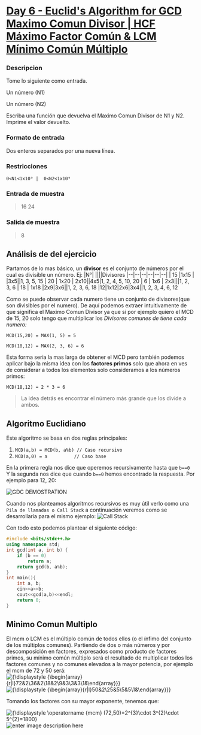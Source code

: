 

# [Day 6 - Euclid's Algorithm for GCD Maximo Comun Divisor | HCF Máximo Factor Común & LCM Mínimo Común Múltiplo](https://online.codingblocks.com/app/player/92078/content/80922/7751)
### Descripcion
Tome lo siguiente como entrada. 

Un número (N1)

 Un número (N2)

Escriba una función que devuelva el Maximo Comun Divisor de N1 y N2. Imprime el valor devuelto.

### Formato de entrada 

Dos enteros separados por una nueva línea. 

### Restricciones 

    0<N1<1x10⁹ |  0<N2<1x10⁹

### Entrada de muestra 
> 16 
> 24 
### Salida de muestra 
> 8
## Análisis de del ejercicio
Partamos de lo mas básico, un **divisor** es el conjunto de números por el cual es divisible un número. Ej: 
|N°|  ||||Divisores
|--|--|--|--|--|--|
| 15 |1x15 | |3x5||1, 3, 5, 15
| 20 | 1x20 | 2x10||4x5|1, 2, 4, 5, 10, 20
| 6 | 1x6 | 2x3|||1, 2, 3, 6
| 18 | 1x18 |2x9|3x6||1, 2, 3, 6, 18
|12|1x12|2x6|3x4||1, 2, 3, 4, 6, 12

Como se puede observar cada numero tiene un conjunto de divisores(que son divisibles por el numero). De aquí podemos extraer intuitivamente de que significa el Maximo Comun Divisor ya que si por ejemplo quiero el MCD de 15, 20 solo tengo que multiplicar los *Divisores comunes de tiene cada numero:*

    MCD(15,20) = MAX(1, 5) = 5
    
    MCD(18,12) = MAX(2, 3, 6) = 6
   
Esta forma seria la mas larga de obtener el MCD pero también podemos aplicar bajo la misma idea con los **factores primos** solo que ahora en ves de considerar a todos los elementos solo consideramos a los números primos:

    MCD(18,12) = 2 * 3 = 6
   
> La idea detrás es encontrar el número más grande que los divide a ambos.
## Algoritmo Euclidiano
 Este algoritmo se basa en dos reglas principales:

1. `MCD(a,b) = MCD(b, a%b) // Caso recursivo`
2. `MCD(a,0) = a 		  // Caso base`

En la primera regla nos dice que operemos recursivamente hasta que `b==0` 
Y la segunda nos dice que cuando `b==0` hemos encontrado la respuesta.
Por ejemplo para 12, 20:

![GDC DEMOSTRATION](https://i.imgur.com/g1MxzIu.jpg)

Cuando nos planteamos algoritmos recursivos es muy útil verlo como una `Pila de llamadas o Call Stack` a continuación veremos como se desarrollaría para el mismo ejemplo:
![Call Stack](https://i.imgur.com/PcEiVVF.png)

Con todo esto podemos plantear el siguiente código:
```c++
#include <bits/stdc++.h> 
using namespace std; 
int gcd(int a, int b) {
    if (b == 0)
        return a;
    return gcd(b, a%b); 
} 
int main(){ 
    int a, b;
    cin>>a>>b;
    cout<<gcd(a,b)<<endl;
    return 0; 
} 
```
## Minimo Comun Multiplo
El mcm o LCM es el múltiplo común de todos ellos (o el ínfimo del conjunto de los múltiplos comunes). Partiendo de dos o más números y por descomposición en factores, expresados como producto de factores primos, su mínimo común múltiplo será el resultado de multiplicar todos los factores comunes y no comunes elevados a la mayor potencia, por ejemplo el mcm de 72 y 50 será:
![{\displaystyle {\begin{array}{r|l}72&2\\36&2\\18&2\\9&3\\3&3\\1&\end{array}}}](https://wikimedia.org/api/rest_v1/media/math/render/svg/1bad3a73c95c4a7ad1c8c29fd05ceb78b414cc3a)     ![{\displaystyle {\begin{array}{r|l}50&2\\25&5\\5&5\\1&\end{array}}}](https://wikimedia.org/api/rest_v1/media/math/render/svg/1130c12dc1f0223f78054b258ff24746780a8884)

Tomando los factores con su mayor exponente, tenemos que:

![{\displaystyle \operatorname {mcm} (72,50)=2^{3}\cdot 3^{2}\cdot 5^{2}=1800}](https://wikimedia.org/api/rest_v1/media/math/render/svg/295754bdd6d31ff598085741aa1dd8d34456b5a6)
![enter image description here](https://wikimedia.org/api/rest_v1/media/math/render/svg/0b84c2f7b755f01c833131e91e8d3999a5ffa8eb)
<!--stackedit_data:
eyJoaXN0b3J5IjpbMTg3MjUyNTMyLDExODUzNDE5NjQsMTkwOT
cxODUyNiwxMTc2MDA0MjMwLDExODQ1Mjg1NjcsMTY4Njc0MTQ4
MSw5MzI2MTI1NTgsNzgwMDc1NDQ3LC0xNDkyMzMxMDE4LC0xND
Y2MzEyNjQxLDE4NTA3OTM0OTEsLTExNTEwNTM0MzcsLTk4Mjgw
MzA4MSwxMjgxNzA1MDc1LDIwNzgxMDM3ODVdfQ==
-->